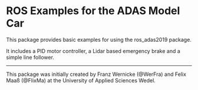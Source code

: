 # ROS Examples for the ADAS Model Car

This package provides basic examples for using the ros_adas2019 package.

It includes a PID motor controller, a Lidar based emergency brake and a simple line follower.

----

This package was initially created by Franz Wernicke (@WerFra) and Felix Maaß (@FlixMa) at the University of Applied Sciences Wedel.
